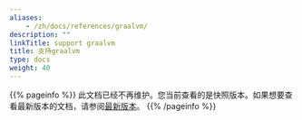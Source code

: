 ```yaml
---
aliases:
    - /zh/docs/references/graalvm/
description: ""
linkTitle: support graalvm
title: 支持graalvm
type: docs
weight: 40
---
```




{{% pageinfo %}} 此文档已经不再维护。您当前查看的是快照版本。如果想要查看最新版本的文档，请参阅[最新版本](/zh-cn/docs3-v2/java-sdk/advanced-features-and-usage/performance/support-graalvm/)。
{{% /pageinfo %}}